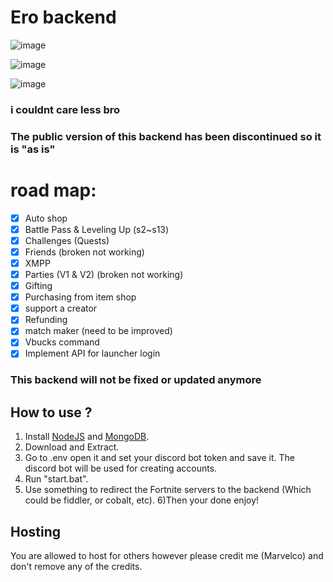 # Ero backend

![image](https://github.com/user-attachments/assets/f5701c7b-7138-4e14-aff0-9417990c21c0)

![image](https://github.com/user-attachments/assets/819e8198-b95e-4f44-b836-8bc738d3823b)

![image](https://github.com/user-attachments/assets/e6036793-76ab-4645-a709-77ac4467740d)

### i couldnt care less bro 

### The public version of this backend has been discontinued so it is "as is"

# road map:
- [x] Auto shop
- [x] Battle Pass & Leveling Up (s2~s13)
- [x] Challenges (Quests)
- [x] Friends (broken not working)
- [x] XMPP
- [x] Parties (V1 & V2) (broken not working)
- [x] Gifting
- [x] Purchasing from item shop
- [x] support a creator
- [x] Refunding
- [x] match maker (need to be improved)
- [x] Vbucks command
- [x] Implement API for launcher login
### This backend will not be fixed or updated anymore

## How to use ?
1) Install [NodeJS](https://nodejs.org/en/) and [MongoDB](https://www.mongodb.com/try/download/community).
2) Download and Extract.
3) Go to .env open it and set your discord bot token and save it. The discord bot will be used for creating accounts.
4) Run "start.bat".
5) Use something to redirect the Fortnite servers to the backend (Which could be fiddler, or cobalt, etc).
6)Then your done enjoy!

## Hosting
You are allowed to host for others however please credit me (Marvelco) and don't remove any of the credits.
